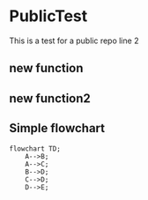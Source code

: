 # PublicTest
This is a test for a public repo
line 2
## new function
## new function2 
## Simple flowchart
``` mermaid
flowchart TD;
    A-->B;
    A-->C;
    B-->D;
    C-->D;
    D-->E; 
```

